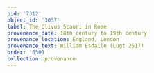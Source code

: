 ```yaml
---
pid: '7312'
object_id: '3037'
label: The Clivus Scauri in Rome
provenance_date: 18th century to 19th century
provenance_location: England, London
provenance_text: William Esdaile (Lugt 2617)
order: '0301'
collection: provenance
---
```

